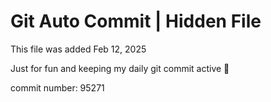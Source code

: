 # Git Auto Commit | Hidden File

This file was added Feb 12, 2025

Just for fun and keeping my daily git commit active 🤪

commit number: 95271
